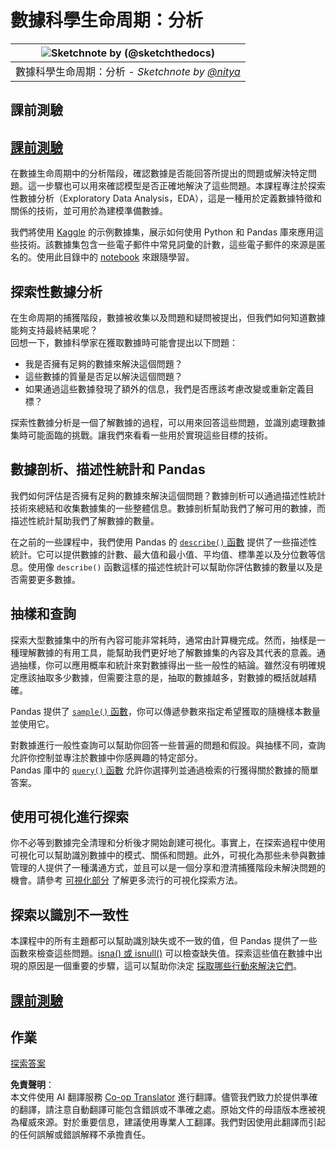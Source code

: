 <!--
CO_OP_TRANSLATOR_METADATA:
{
  "original_hash": "d92f57eb110dc7f765c05cbf0f837c77",
  "translation_date": "2025-08-25T17:46:09+00:00",
  "source_file": "4-Data-Science-Lifecycle/15-analyzing/README.md",
  "language_code": "tw"
}
-->
# 數據科學生命周期：分析

|![ Sketchnote by [(@sketchthedocs)](https://sketchthedocs.dev) ](../../sketchnotes/15-Analyzing.png)|
|:---:|
| 數據科學生命周期：分析 - _Sketchnote by [@nitya](https://twitter.com/nitya)_ |

## 課前測驗

## [課前測驗](https://purple-hill-04aebfb03.1.azurestaticapps.net/quiz/28)

在數據生命周期中的分析階段，確認數據是否能回答所提出的問題或解決特定問題。這一步驟也可以用來確認模型是否正確地解決了這些問題。本課程專注於探索性數據分析（Exploratory Data Analysis，EDA），這是一種用於定義數據特徵和關係的技術，並可用於為建模準備數據。

我們將使用 [Kaggle](https://www.kaggle.com/balaka18/email-spam-classification-dataset-csv/version/1) 的示例數據集，展示如何使用 Python 和 Pandas 庫來應用這些技術。該數據集包含一些電子郵件中常見詞彙的計數，這些電子郵件的來源是匿名的。使用此目錄中的 [notebook](../../../../4-Data-Science-Lifecycle/15-analyzing/notebook.ipynb) 來跟隨學習。

## 探索性數據分析

在生命周期的捕獲階段，數據被收集以及問題和疑問被提出，但我們如何知道數據能夠支持最終結果呢？  
回想一下，數據科學家在獲取數據時可能會提出以下問題：
-   我是否擁有足夠的數據來解決這個問題？
-   這些數據的質量是否足以解決這個問題？
-   如果通過這些數據發現了額外的信息，我們是否應該考慮改變或重新定義目標？

探索性數據分析是一個了解數據的過程，可以用來回答這些問題，並識別處理數據集時可能面臨的挑戰。讓我們來看看一些用於實現這些目標的技術。

## 數據剖析、描述性統計和 Pandas
我們如何評估是否擁有足夠的數據來解決這個問題？數據剖析可以通過描述性統計技術來總結和收集數據集的一些整體信息。數據剖析幫助我們了解可用的數據，而描述性統計幫助我們了解數據的數量。

在之前的一些課程中，我們使用 Pandas 的 [`describe()` 函數](https://pandas.pydata.org/pandas-docs/stable/reference/api/pandas.DataFrame.describe.html) 提供了一些描述性統計。它可以提供數據的計數、最大值和最小值、平均值、標準差以及分位數等信息。使用像 `describe()` 函數這樣的描述性統計可以幫助你評估數據的數量以及是否需要更多數據。

## 抽樣和查詢
探索大型數據集中的所有內容可能非常耗時，通常由計算機完成。然而，抽樣是一種理解數據的有用工具，能幫助我們更好地了解數據集的內容及其代表的意義。通過抽樣，你可以應用概率和統計來對數據得出一些一般性的結論。雖然沒有明確規定應該抽取多少數據，但需要注意的是，抽取的數據越多，對數據的概括就越精確。

Pandas 提供了 [`sample()` 函數](https://pandas.pydata.org/pandas-docs/stable/reference/api/pandas.DataFrame.sample.html)，你可以傳遞參數來指定希望獲取的隨機樣本數量並使用它。

對數據進行一般性查詢可以幫助你回答一些普遍的問題和假設。與抽樣不同，查詢允許你控制並專注於數據中你感興趣的特定部分。  
Pandas 庫中的 [`query()` 函數](https://pandas.pydata.org/pandas-docs/stable/reference/api/pandas.DataFrame.query.html) 允許你選擇列並通過檢索的行獲得關於數據的簡單答案。

## 使用可視化進行探索
你不必等到數據完全清理和分析後才開始創建可視化。事實上，在探索過程中使用可視化可以幫助識別數據中的模式、關係和問題。此外，可視化為那些未參與數據管理的人提供了一種溝通方式，並且可以是一個分享和澄清捕獲階段未解決問題的機會。請參考 [可視化部分](../../../../../../../../../3-Data-Visualization) 了解更多流行的可視化探索方法。

## 探索以識別不一致性
本課程中的所有主題都可以幫助識別缺失或不一致的值，但 Pandas 提供了一些函數來檢查這些問題。[isna() 或 isnull()](https://pandas.pydata.org/pandas-docs/stable/reference/api/pandas.isna.html) 可以檢查缺失值。探索這些值在數據中出現的原因是一個重要的步驟，這可以幫助你決定 [採取哪些行動來解決它們](../../../../../../../../../2-Working-With-Data/08-data-preparation/notebook.ipynb)。

## [課前測驗](https://purple-hill-04aebfb03.1.azurestaticapps.net/quiz/27)

## 作業

[探索答案](assignment.md)

**免責聲明**：  
本文件使用 AI 翻譯服務 [Co-op Translator](https://github.com/Azure/co-op-translator) 進行翻譯。儘管我們致力於提供準確的翻譯，請注意自動翻譯可能包含錯誤或不準確之處。原始文件的母語版本應被視為權威來源。對於重要信息，建議使用專業人工翻譯。我們對因使用此翻譯而引起的任何誤解或錯誤解釋不承擔責任。